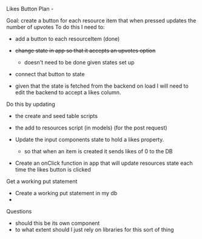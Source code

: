 Likes Button Plan -

Goal: create a button for each resource item that when pressed updates the number of upvotes
To do this I need to:

- add a button to each resourceItem (done)
- ~~change state in app so that it accepts an upvotes option~~
  - doesn't need to be done given states set up
- connect that button to state

- given that the state is fetched from the backend on load I will need to edit the backend to accept a likes column.

Do this by updating

- the create and seed table scripts
- the add to resources script (in models) (for the post request)

- Update the input components state to hold a likes property.

  - so that when an item is created it sends likes of 0 to the DB

- Create an onClick function in app that will update resources state each time the likes button is clicked

Get a working put statement

- Create a working put statement in my db
-

Questions

- should this be its own component
- to what extent should I just rely on libraries for this sort of thing
